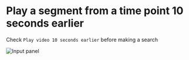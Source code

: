 # Play a segment from a time point 10 seconds earlier

Check `Play video 10 seconds earlier` before making a search

![Input panel](https://gyazo.com/e17f4a2aa4956f4f2af2e17f12073f0f.png)

